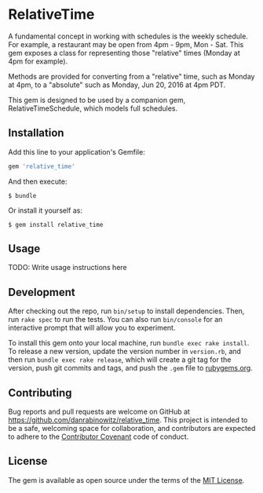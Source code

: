 # RelativeTime

A fundamental concept in working with schedules is the weekly schedule. For example,
a restaurant may be open from 4pm - 9pm, Mon - Sat. This gem exposes a class for
representing those "relative" times (Monday at 4pm for example).

Methods are provided for converting from a "relative" time, such as Monday at 4pm,
to a "absolute" such as Monday, Jun 20, 2016 at 4pm PDT.

This gem is designed to be used by a companion gem, RelativeTimeSchedule, which models full schedules.

## Installation

Add this line to your application's Gemfile:

```ruby
gem 'relative_time'
```

And then execute:

    $ bundle

Or install it yourself as:

    $ gem install relative_time

## Usage

TODO: Write usage instructions here

## Development

After checking out the repo, run `bin/setup` to install dependencies. Then, run `rake spec` to run the tests. You can also run `bin/console` for an interactive prompt that will allow you to experiment.

To install this gem onto your local machine, run `bundle exec rake install`. To release a new version, update the version number in `version.rb`, and then run `bundle exec rake release`, which will create a git tag for the version, push git commits and tags, and push the `.gem` file to [rubygems.org](https://rubygems.org).

## Contributing

Bug reports and pull requests are welcome on GitHub at https://github.com/danrabinowitz/relative_time. This project is intended to be a safe, welcoming space for collaboration, and contributors are expected to adhere to the [Contributor Covenant](contributor-covenant.org) code of conduct.


## License

The gem is available as open source under the terms of the [MIT License](http://opensource.org/licenses/MIT).

